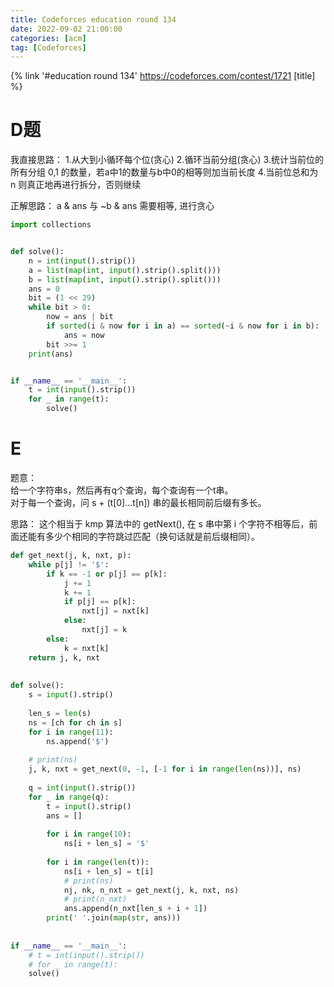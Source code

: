 ```yaml
---
title: Codeforces education round 134
date: 2022-09-02 21:00:00
categories: [acm]
tag: [Codeforces]
---
```


{% link '#education round 134' https://codeforces.com/contest/1721 [title] %}

# D题
我直接思路：
1.从大到小循环每个位(贪心)
2.循环当前分组(贪心)
3.统计当前位的所有分组 0,1 的数量，若a中1的数量与b中0的相等则加当前长度
4.当前位总和为 n 则真正地再进行拆分，否则继续

正解思路：
a & ans 与 ~b & ans 需要相等, 进行贪心

```python
import collections


def solve():
    n = int(input().strip())
    a = list(map(int, input().strip().split()))
    b = list(map(int, input().strip().split()))
    ans = 0
    bit = (1 << 29)
    while bit > 0:
        now = ans | bit
        if sorted(i & now for i in a) == sorted(~i & now for i in b):
            ans = now
        bit >>= 1
    print(ans)


if __name__ == '__main__':
    t = int(input().strip())
    for _ in range(t):
        solve()
```

# E
题意：  
给一个字符串s，然后再有q个查询，每个查询有一个t串。  
对于每一个查询，问 s + (t[0]...t[n]) 串的最长相同前后缀有多长。  

思路：
这个相当于 kmp 算法中的 getNext(), 在 s 串中第 i 个字符不相等后，前面还能有多少个相同的字符跳过匹配（换句话就是前后缀相同）。

```python
def get_next(j, k, nxt, p):
    while p[j] != '$':
        if k == -1 or p[j] == p[k]:
            j += 1
            k += 1
            if p[j] == p[k]:
                nxt[j] = nxt[k]
            else:
                nxt[j] = k
        else:
            k = nxt[k]
    return j, k, nxt
 
 
def solve():
    s = input().strip()
 
    len_s = len(s)
    ns = [ch for ch in s]
    for i in range(11):
        ns.append('$')
 
    # print(ns)
    j, k, nxt = get_next(0, -1, [-1 for i in range(len(ns))], ns)
 
    q = int(input().strip())
    for _ in range(q):
        t = input().strip()
        ans = []
 
        for i in range(10):
            ns[i + len_s] = '$'
 
        for i in range(len(t)):
            ns[i + len_s] = t[i]
            # print(ns)
            nj, nk, n_nxt = get_next(j, k, nxt, ns)
            # print(n_nxt)
            ans.append(n_nxt[len_s + i + 1])
        print(' '.join(map(str, ans)))
 
 
if __name__ == '__main__':
    # t = int(input().strip())
    # for _ in range(t):
    solve()
```